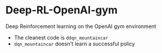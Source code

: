 # Deep-RL-OpenAI-gym
Deep Reinforcement learning on the OpenAI gym environment

* The cleanest code is `ddqn_mountaincar`
* `dqn_mountaincar` doesn't learn a successful policy
